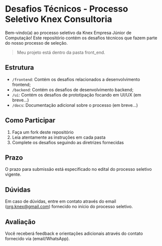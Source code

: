 # Desafios Técnicos - Processo Seletivo Knex Consultoria

Bem-vindo(a) ao processo seletivo da Knex Empresa Júnior de Computação! Este repositório contém os desafios técnicos que fazem parte do nosso processo de seleção.
> Meu projeto está dentro da pasta front_end.

## Estrutura
- `/frontend`: Contém os desafios relacionados a desenvolvimento frontend;
- `/backend`: Contém os desafios de desenvolvimento backend;
- `/ui`: Contém os desafios de prototipação focando em UI/UX (em breve...)
- `/docs`: Documentação adicional sobre o processo (em breve...)


## Como Participar
1. Faça um fork deste repositório
2. Leia atentamente as instruções em cada pasta
3. Complete os desafios seguindo as diretrizes fornecidas

## Prazo
O prazo para submissão está especificado no edital do processo seletivo vigente.

## Dúvidas
Em caso de dúvidas, entre em contato através do email (org.knex@gmail.com) fornecido no início do processo seletivo.

## Avaliação
Você receberá feedback e orientações adicionais através do contato fornecido via (email/WhatsApp).
